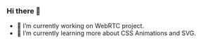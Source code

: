 ### Hi there 👋

- 🔭 I’m currently working on WebRTC project.
- 🌱 I’m currently learning more about CSS Animations and SVG.
